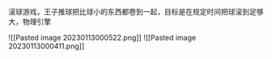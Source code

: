 滚球游戏，王子推球把比球小的东西都卷到一起，目标是在规定时间把球滚到足够大，物理引擎


![[Pasted image 20230113000522.png]]
![[Pasted image 20230113000411.png]]